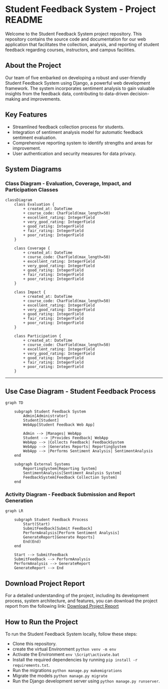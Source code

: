 # Student Feedback System - Project README

Welcome to the Student Feedback System project repository. This repository contains the source code and documentation for our web application that facilitates the collection, analysis, and reporting of student feedback regarding courses, instructors, and campus facilities.

## About the Project

Our team of five embarked on developing a robust and user-friendly Student Feedback System using Django, a powerful web development framework. The system incorporates sentiment analysis to gain valuable insights from the feedback data, contributing to data-driven decision-making and improvements.

## Key Features

- Streamlined feedback collection process for students.
- Integration of sentiment analysis model for automatic feedback sentiment evaluation.
- Comprehensive reporting system to identify strengths and areas for improvement.
- User authentication and security measures for data privacy.

## System Diagrams

### Class Diagram - Evaluation, Coverage, Impact, and Participation Classes

```mermaid
classDiagram
    class Evaluation {
        + created_at: DateTime
        + course_code: CharField(max_length=50)
        + excellent_rating: IntegerField
        + very_good_rating: IntegerField
        + good_rating: IntegerField
        + fair_rating: IntegerField
        + poor_rating: IntegerField
    }
    
    class Coverage {
        + created_at: DateTime
        + course_code: CharField(max_length=50)
        + excellent_rating: IntegerField
        + very_good_rating: IntegerField
        + good_rating: IntegerField
        + fair_rating: IntegerField
        + poor_rating: IntegerField
    }
    
    class Impact {
        + created_at: DateTime
        + course_code: CharField(max_length=50)
        + excellent_rating: IntegerField
        + very_good_rating: IntegerField
        + good_rating: IntegerField
        + fair_rating: IntegerField
        + poor_rating: IntegerField
    }
    
    class Participation {
        + created_at: DateTime
        + course_code: CharField(max_length=50)
        + excellent_rating: IntegerField
        + very_good_rating: IntegerField
        + good_rating: IntegerField
        + fair_rating: IntegerField
        + poor_rating: IntegerField
    }
```
---

## Use Case Diagram - Student Feedback Process
```mermaid
graph TD

    subgraph Student Feedback System
        Admin[Administrator]
        Student[Student]
        WebApp[Student Feedback Web App]

        Admin --> |Manages| WebApp
        Student --> |Provides Feedback| WebApp
        WebApp --> |Collects Feedback| FeedbackSystem
        WebApp --> |Generates Reports| ReportingSystem
        WebApp --> |Performs Sentiment Analysis| SentimentAnalysis
    end

    subgraph External Systems
        ReportingSystem[Reporting System]
        SentimentAnalysis[Sentiment Analysis System]
        FeedbackSystem[Feedback Collection System]
    end
```

### Activity Diagram - Feedback Submission and Report Generation

```mermaid
graph LR

    subgraph Student Feedback Process
        Start(Start)
        SubmitFeedback[Submit Feedback]
        PerformAnalysis[Perform Sentiment Analysis]
        GenerateReport[Generate Reports]
        End(End)
    end

    Start --> SubmitFeedback
    SubmitFeedback --> PerformAnalysis
    PerformAnalysis --> GenerateReport
    GenerateReport --> End

```
## Download Project Report
For a detailed understanding of the project, including its development process, system architecture, and features, you can download the project report from the following link:
[Download Project Report](docs/T2_Report.pdf)

## How to Run the Project
To run the Student Feedback System locally, follow these steps:

- Clone this repository.
- create the virtual Environment `python venv -m env `
- Activate the Environment `env \Script\activate.bat`
- Install the required dependencies by running `pip install -r requirements.txt`.
- Run the migrations `python manage.py makemigrations`
- Migrate the models `python manage.py migrate`
- Run the Django development server using `python manage.py runserver`.
